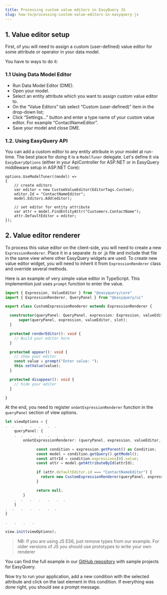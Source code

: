 ```yaml
---
title: Processing custom value editors in EasyQuery JS
slug: how-to/processing-custom-value-editors-in-easyquery-js
---
```



## 1. Value editor setup

First, of you will need to assign a custom (user-defined) value editor for some attribute or operator in your data model.

You have to ways to do it:

### 1.1 Using Data Model Editor

* Run Data Model Editor (DME).
* Open your model.
* Select an entity attribute which you want to assign custom value editor to.
* On the “Value Editors” tab select “Custom (user-defined)” item in the drop-down list;
* Click “Settings…” button and enter a type name of your custom value editor. For example “ContactNameEditor”.
* Save your model and close DME.

### 1.2. Using EasyQuery API

You can add a custom editor to any entity attribute in your model at run-time. The best place for doing it is a `ModelTuner` delegate. 
Let's define it via  `EasyQueryOptions` (either in your ApiController for ASP.NET or in EasyQuery middleware setup in ASP.NET Core):

```
options.UseModelTuner((model) =>
{
	// create editors
	var editor = new CustomValueEditor(EditorTags.Custom);
	editor.Id = "ContactNameEditor";
	model.Editors.Add(editor);

	// set editor for entity attribute
	var attr = model.FindEntityAttr("Customers.ContactName");
	attr.DefaultEditor = editor;
});
```


## 2. Value editor renderer

To process this value editor on the client-side, you will need to create a new `ExpressionRenderer`. Place it in a separate .ts or .js file and include that file in the same view where other EasyQuery widgets are used. To create new value editor widget, you will need to inherit it from `ExpressionRenderer` class and override several methods. 

Here is an example of very simple value editor in TypeScript. This implemention just uses `prompt` function to enter the value. 

```ts
import { Expression, ValueEditor } from "@easyquery/core"
import { ExpressionRenderer, QueryPanel } from "@easyquery/ui"

export class CustomExpressionRenderer extends ExpressionRenderer {

  constructor(queryPanel: QueryPanel, expression: Expression, valueEditor: ValueEditor, slot?: HTMLDivElement) {
      super(queryPanel, expression, valueEditor, slot);
  }

  protected renderEditor(): void {
    // Build your editor here
  }

  protected appear(): void {
    // show your editor
    const value = prompt("Enter value: ");
    this.setValue(value);
  }

  protected disappear(): void {
    // hide your editor
  }

}
```

At the end, you need to register `onGetExpressionRenderer` function in the `queryPanel` section of view options.

```ts
let viewOptions = {
.  .   .   .   .   .  . 
	queryPanel: {
	.  .   .   .   .   .  . 
		onGetExpressionRenderer: (queryPanel, expression, valueEditor, slot) => {

			  const condition = expression.getParent() as Condition;
			  const model = condition.getQuery().getModel();
			  const attrId = condition.expressions[0].value;
			  const attr = model.getAttributeById(attrId);

			  if (attr.defaultEditor.id === "ContactNameEditor") {
				return new CustomExpressionRenderer(queryPanel, expression, attr.defaultEditor, slot);
			  }

			  return null;
		}
	.  .   .   .   .   .  . 
	}
.  .   .   .   .   .  . 
}

.   .   .   .

view.init(viewOptions);
```

> NB: If you are using JS ES6, just remove types from our example. For older versions of JS you should use prototypes to write your own renderer

You can find the full example in our [GitHub repository](https://github.com/easyquery/AspNetCoreSamples/commit/6b6bbcbe613dedb78a57064f6fff60c4078f0038) with sample projects for EasyQuery.

Now try to run your application, add a new condition with the selected attribute and click on the last element in this condition. If everything was done right, you should see a prompt message.